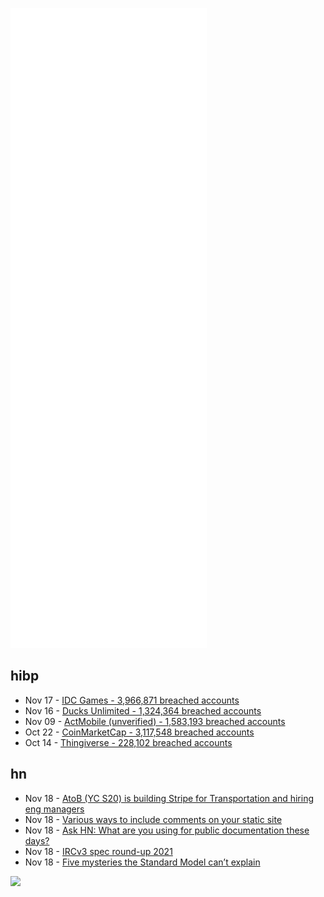 ![Metrics](https://raw.githubusercontent.com/phixion/phixion/master/metrics.svg)

## hibp

<!--
for https://github.com/phixion/phixion/blob/main/.github/workflows/feeds.yml
-->
<!--START_SECTION:haveibeenpwnd-->
- Nov 17 - [IDC Games - 3,966,871 breached accounts](https://haveibeenpwned.com/PwnedWebsites#IDCGames)
- Nov 16 - [Ducks Unlimited - 1,324,364 breached accounts](https://haveibeenpwned.com/PwnedWebsites#DucksUnlimited)
- Nov 09 - [ActMobile (unverified) - 1,583,193 breached accounts](https://haveibeenpwned.com/PwnedWebsites#ActMobile)
- Oct 22 - [CoinMarketCap - 3,117,548 breached accounts](https://haveibeenpwned.com/PwnedWebsites#CoinMarketCap)
- Oct 14 - [Thingiverse - 228,102 breached accounts](https://haveibeenpwned.com/PwnedWebsites#Thingiverse)
<!--END_SECTION:haveibeenpwnd-->

## hn

<!--
for https://github.com/phixion/phixion/blob/main/.github/workflows/feeds.yml
-->
<!--START_SECTION:hn-->
- Nov 18 - [AtoB (YC S20) is building Stripe for Transportation and hiring eng managers](https://careers.atob.com/8655cd0666f64b10bef05ca7d5d34e09)
- Nov 18 - [Various ways to include comments on your static site](https://darekkay.com/blog/static-site-comments/)
- Nov 18 - [Ask HN: What are you using for public documentation these days?](https://news.ycombinator.com/item?id=29264374)
- Nov 18 - [IRCv3 spec round-up 2021](https://ircv3.net/2021/11/17/spec-round-up)
- Nov 18 - [Five mysteries the Standard Model can’t explain](https://www.symmetrymagazine.org/article/five-mysteries-the-standard-model-cant-explain)
<!--END_SECTION:hn-->

<!--
for https://yhype.me
-->
![](https://hit.yhype.me/github/profile?user_id=13013670)
